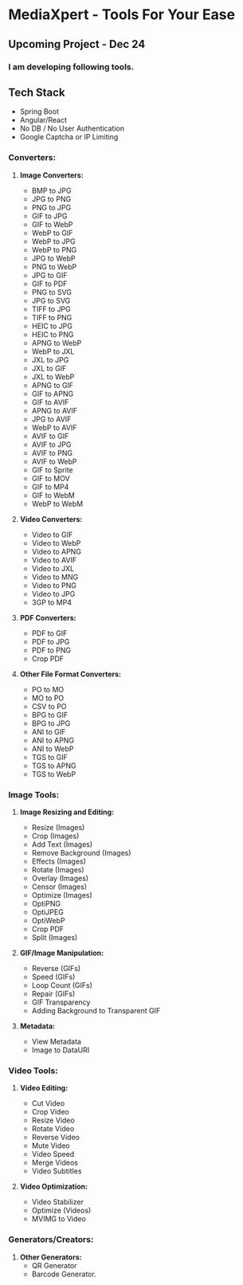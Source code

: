 # MediaXpert - Tools For Your Ease

## Upcoming Project - Dec 24

### I am developing following tools.
## Tech Stack
- Spring Boot
- Angular/React
- No DB / No User Authentication
- Google Captcha or IP Limiting


### **Converters:**
1. **Image Converters:**
   - BMP to JPG
   - JPG to PNG
   - PNG to JPG
   - GIF to JPG
   - GIF to WebP
   - WebP to GIF
   - WebP to JPG
   - WebP to PNG
   - JPG to WebP
   - PNG to WebP
   - JPG to GIF
   - GIF to PDF
   - PNG to SVG
   - JPG to SVG
   - TIFF to JPG
   - TIFF to PNG
   - HEIC to JPG
   - HEIC to PNG
   - APNG to WebP
   - WebP to JXL
   - JXL to JPG
   - JXL to GIF
   - JXL to WebP
   - APNG to GIF
   - GIF to APNG
   - GIF to AVIF
   - APNG to AVIF
   - JPG to AVIF
   - WebP to AVIF
   - AVIF to GIF
   - AVIF to JPG
   - AVIF to PNG
   - AVIF to WebP
   - GIF to Sprite
   - GIF to MOV
   - GIF to MP4
   - GIF to WebM
   - WebP to WebM

2. **Video Converters:**
   - Video to GIF
   - Video to WebP
   - Video to APNG
   - Video to AVIF
   - Video to JXL
   - Video to MNG
   - Video to PNG
   - Video to JPG
   - 3GP to MP4

3. **PDF Converters:**
   - PDF to GIF
   - PDF to JPG
   - PDF to PNG
   - Crop PDF

4. **Other File Format Converters:**
   - PO to MO
   - MO to PO
   - CSV to PO
   - BPG to GIF
   - BPG to JPG
   - ANI to GIF
   - ANI to APNG
   - ANI to WebP
   - TGS to GIF
   - TGS to APNG
   - TGS to WebP

### **Image Tools:**
1. **Image Resizing and Editing:**
   - Resize (Images)
   - Crop (Images)
   - Add Text (Images)
   - Remove Background (Images)
   - Effects (Images)
   - Rotate (Images)
   - Overlay (Images)
   - Censor (Images)
   - Optimize (Images)
   - OptiPNG
   - OptiJPEG
   - OptiWebP
   - Crop PDF
   - Split (Images)

2. **GIF/Image Manipulation:**
   - Reverse (GIFs)
   - Speed (GIFs)
   - Loop Count (GIFs)
   - Repair (GIFs)
   - GIF Transparency
   - Adding Background to Transparent GIF

3. **Metadata:**
   - View Metadata
   - Image to DataURI

### **Video Tools:**
1. **Video Editing:**
   - Cut Video
   - Crop Video
   - Resize Video
   - Rotate Video
   - Reverse Video
   - Mute Video
   - Video Speed
   - Merge Videos
   - Video Subtitles

2. **Video Optimization:**
   - Video Stabilizer
   - Optimize (Videos)
   - MVIMG to Video

### **Generators/Creators:**
1. **Other Generators:**
   - QR Generator
   - Barcode Generator.